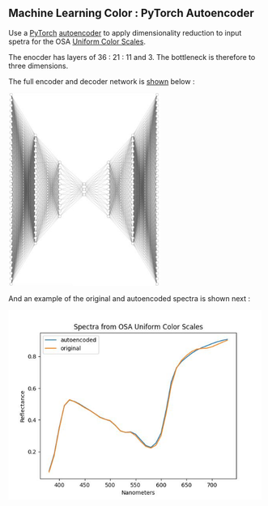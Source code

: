 
## Machine Learning Color : PyTorch Autoencoder

Use a [PyTorch](https://pytorch.org) [autoencoder](https://en.wikipedia.org/wiki/Autoencoder) to apply dimensionality reduction to input spetra for the OSA [Uniform Color Scales](https://en.wikipedia.org/wiki/OSA-UCS).

The enocder has layers of 36 : 21 : 11 and 3. The bottleneck is therefore to three dimensions.

The full encoder and decoder network is [shown](https://alexlenail.me/NN-SVG/index.html) below :

<img src="2410-autoencoder-36_21_11_3.jpg" width=300px>

And an example of the original and autoencoded spectra is shown next :

<img src="mlc_osa_ucs_autoencode-01.jpg" width=500px>

